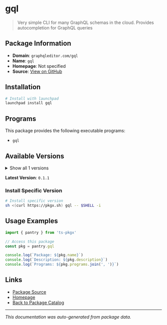 # gql

> Very simple CLI for many GraphQL schemas in the cloud. Provides autocompletion for GraphQL queries

## Package Information

- **Domain**: `graphqleditor.com/gql`
- **Name**: `gql`
- **Homepage**: Not specified
- **Source**: [View on GitHub](https://github.com/pkgxdev/pantry/tree/main/projects/graphqleditor.com/gql/package.yml)

## Installation

```bash
# Install with launchpad
launchpad install gql
```

## Programs

This package provides the following executable programs:

- `gql`

## Available Versions

<details>
<summary>Show all 1 versions</summary>

- `0.1.1`

</details>

**Latest Version**: `0.1.1`

### Install Specific Version

```bash
# Install specific version
sh <(curl https://pkgx.sh) gql -- $SHELL -i
```

## Usage Examples

```typescript
import { pantry } from 'ts-pkgx'

// Access this package
const pkg = pantry.gql

console.log(`Package: ${pkg.name}`)
console.log(`Description: ${pkg.description}`)
console.log(`Programs: ${pkg.programs.join(', ')}`)
```

## Links

- [Package Source](https://github.com/pkgxdev/pantry/tree/main/projects/graphqleditor.com/gql/package.yml)
- [Homepage](#)
- [Back to Package Catalog](../../package-catalog.md)

---

*This documentation was auto-generated from package data.*
